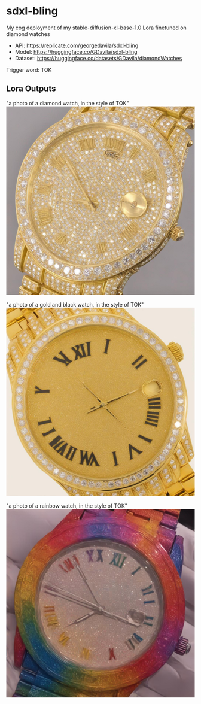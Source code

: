 # sdxl-bling

My cog deployment of my stable-diffusion-xl-base-1.0 Lora finetuned on diamond watches

- API: https://replicate.com/georgedavila/sdxl-bling
- Model: https://huggingface.co/GDavila/sdxl-bling
- Dataset: https://huggingface.co/datasets/GDavila/diamondWatches

Trigger word: TOK

## Lora Outputs

"a photo of a diamond watch, in the style of TOK"
![bas6](images/b3.png)

"a photo of a gold and black watch, in the style of TOK"
![bas7](images/b1.png)

"a photo of a rainbow watch, in the style of TOK"
![bas8](images/b2.png)

